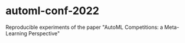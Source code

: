 # automl-conf-2022
Reproducible experiments of the paper "AutoML Competitions: a Meta-Learning Perspective"
